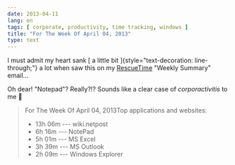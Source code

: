 ```yaml
---
date: 2013-04-11
lang: en
tags: [ corporate, productivity, time tracking, windows ]
title: "For The Week Of April 04, 2013"
type: text
---
```


I must admit my heart sank [ a little bit
]{style="text-decoration: line-through;"} a lot when saw this on my
[RescueTime](https://www.rescuetime.com/) "Weekly Summary" email...

Oh dear! "Notepad"? Really?!? Sounds like a clear case of
*corporactivitis* to me 🙁

> <div>
>
> For The Week Of April 04, 2013Top applications and websites:
>
> -   13h 06m --- wiki.netpost
> -   6h 16m --- NotePad
> -   5h 01m --- MS Excel
> -   3h 39m --- MS Outlook
> -   2h 09m --- Windows Explorer
>
> </div>

